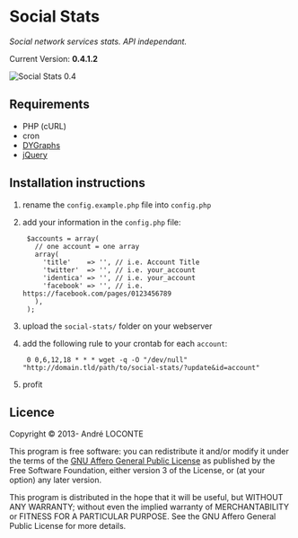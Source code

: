 # Social Stats

_Social network services stats. API independant._

Current Version: **0.4.1.2**

![Social Stats 0.4](http://imgs.be/513361fd-12dc.png)

## Requirements

* PHP (cURL)
* cron
* [DYGraphs](https://github.com/danvk/dygraphs)
* [jQuery](https://github.com/jquery/jquery)

## Installation instructions

1. rename the `config.example.php` file into `config.php`
2. add your information in the `config.php` file:

        $accounts = array(
          // one account = one array
          array(
            'title'    => '', // i.e. Account Title
            'twitter'  => '', // i.e. your_account
            'identica' => '', // i.e. your_account
            'facebook' => '', // i.e. https://facebook.com/pages/0123456789
          ),
        );

3. upload the `social-stats/` folder on your webserver
4. add the following rule to your crontab for each `account`:

        0 0,6,12,18 * * * wget -q -O "/dev/null" "http://domain.tld/path/to/social-stats/?update&id=account"

5. profit

## Licence

Copyright &copy; 2013- André LOCONTE

This program is free software: you can redistribute it and/or modify it under the terms of the [GNU Affero General Public License](https://gnu.org/licenses/agpl.html) as published by the Free Software Foundation, either version 3 of the License, or (at your option) any later version.

This program is distributed in the hope that it will be useful, but WITHOUT ANY WARRANTY; without even the implied warranty of MERCHANTABILITY or FITNESS FOR A PARTICULAR PURPOSE. See the GNU Affero General Public License for more details.